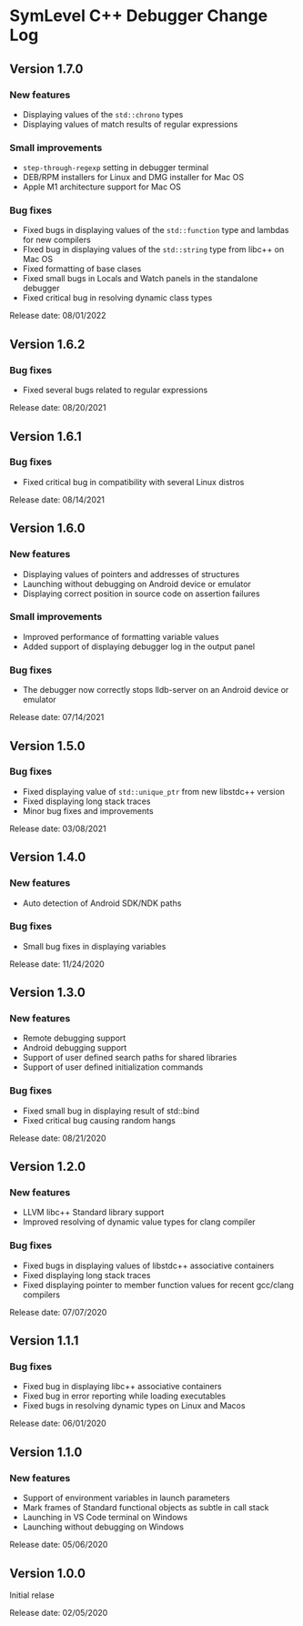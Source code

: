 # SymLevel C++ Debugger Change Log


## Version 1.7.0

### New features
- Displaying values of the `std::chrono` types
- Displaying values of match results of regular expressions

### Small improvements
- `step-through-regexp` setting in debugger terminal
- DEB/RPM installers for Linux and DMG installer for Mac OS
- Apple M1 architecture support for Mac OS

### Bug fixes
- Fixed bugs in displaying values of the `std::function` type and lambdas for new compilers
- FIxed bug in displaying values of the `std::string` type from libc++ on Mac OS
- Fixed formatting of base clases
- Fixed small bugs in Locals and Watch panels in the standalone debugger
- Fixed critical bug in resolving dynamic class types

Release date: 08/01/2022


## Version 1.6.2

### Bug fixes

- Fixed several bugs related to regular expressions

Release date: 08/20/2021


## Version 1.6.1

### Bug fixes

- Fixed critical bug in compatibility with several Linux distros

Release date: 08/14/2021


## Version 1.6.0

### New features
- Displaying values of pointers and addresses of structures
- Launching without debugging on Android device or emulator
- Displaying correct position in source code on assertion failures

### Small improvements
- Improved performance of formatting variable values
- Added support of displaying debugger log in the output panel

### Bug fixes
- The debugger now correctly stops lldb-server on an Android device or emulator

Release date: 07/14/2021


## Version 1.5.0

### Bug fixes
- Fixed displaying value of `std::unique_ptr` from new libstdc++ version
- Fixed displaying long stack traces
- Minor bug fixes and improvements

Release date: 03/08/2021


## Version 1.4.0

### New features
- Auto detection of Android SDK/NDK paths

### Bug fixes
- Small bug fixes in displaying variables

Release date: 11/24/2020

## Version 1.3.0

### New features
- Remote debugging support
- Android debugging support
- Support of user defined search paths for shared libraries
- Support of user defined initialization commands

### Bug fixes
- Fixed small bug in displaying result of std::bind
- Fixed critical bug causing random hangs

Release date: 08/21/2020


## Version 1.2.0

### New features
- LLVM libc++ Standard library support
- Improved resolving of dynamic value types for clang compiler

### Bug fixes
- Fixed bugs in displaying values of libstdc++ associative containers
- Fixed displaying long stack traces
- Fixed displaying pointer to member function values for recent gcc/clang compilers

Release date: 07/07/2020


## Version 1.1.1

### Bug fixes
- Fixed bug in displaying libc++ associative containers
- Fixed bug in error reporting while loading executables
- Fixed bugs in resolving dynamic types on Linux and Macos

Release date: 06/01/2020


## Version 1.1.0

### New features
- Support of environment variables in launch parameters
- Mark frames of Standard functional objects as subtle in call stack
- Launching in VS Code terminal on Windows
- Launching without debugging on Windows

Release date: 05/06/2020


## Version 1.0.0
Initial relase

Release date: 02/05/2020

